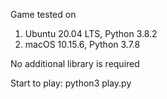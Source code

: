 Game tested on 
1) Ubuntu 20.04 LTS, Python 3.8.2
2) macOS 10.15.6, Python 3.7.8

No additional library is required

Start to play:
python3 play.py
